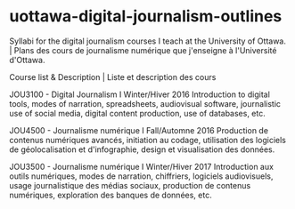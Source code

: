 # uottawa-digital-journalism-outlines
Syllabi for the digital journalism courses I teach at the University of Ottawa. | Plans des cours de journalisme numérique que j'enseigne à l'Université d'Ottawa.

Course list & Description | Liste et description des cours

JOU3100 - Digital Journalism I
Winter/Hiver 2016
Introduction to digital tools, modes of narration, spreadsheets, audio­visual software,
journalistic use of social media, digital content production, use of databases, etc.

JOU4500 - Journalisme numérique I
Fall/Automne 2016
Production de contenus numériques avancés, initiation au codage, utilisation des
logiciels de géolocalisation et d'infographie, design et visualisation des données.

JOU3500 - Journalisme numérique I
Winter/Hiver 2017
Introduction aux outils numériques, modes de narration, chiffriers, logiciels audiovisuels,
usage journalistique des médias sociaux, production de contenus numériques,
exploration des banques de données, etc.
